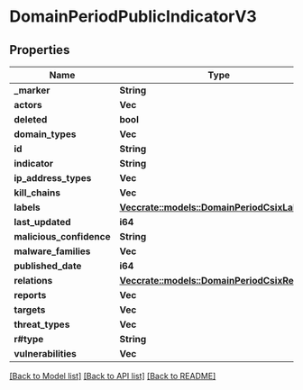 # DomainPeriodPublicIndicatorV3

## Properties

Name | Type | Description | Notes
------------ | ------------- | ------------- | -------------
**_marker** | **String** |  |
**actors** | **Vec<String>** |  |
**deleted** | **bool** |  |
**domain_types** | **Vec<String>** |  |
**id** | **String** |  |
**indicator** | **String** |  |
**ip_address_types** | **Vec<String>** |  |
**kill_chains** | **Vec<String>** |  |
**labels** | [**Vec<crate::models::DomainPeriodCsixLabel>**](domain.CSIXLabel.md) |  |
**last_updated** | **i64** |  |
**malicious_confidence** | **String** |  |
**malware_families** | **Vec<String>** |  |
**published_date** | **i64** |  |
**relations** | [**Vec<crate::models::DomainPeriodCsixRelation>**](domain.CSIXRelation.md) |  |
**reports** | **Vec<String>** |  |
**targets** | **Vec<String>** |  |
**threat_types** | **Vec<String>** |  |
**r#type** | **String** |  |
**vulnerabilities** | **Vec<String>** |  |

[[Back to Model list]](../README.md#documentation-for-models) [[Back to API list]](../README.md#documentation-for-api-endpoints) [[Back to README]](../README.md)
